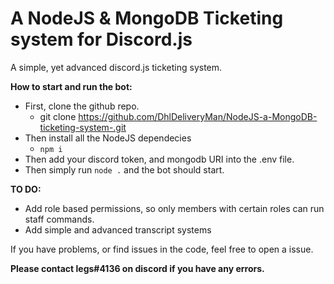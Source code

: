 # A NodeJS & MongoDB Ticketing system for Discord.js

A simple, yet advanced discord.js ticketing system.

**How to start and run the bot:**
- First, clone the github repo.
  - git clone https://github.com/DhlDeliveryMan/NodeJS-a-MongoDB-ticketing-system-.git
- Then install all the NodeJS dependecies
  - `npm i`
- Then add your discord token, and mongodb URI into the .env file.
- Then simply run `node .` and the bot should start.

**TO DO:**
- Add role based permissions, so only members with certain roles can run staff commands.
- Add simple and advanced transcript systems

If you have problems, or find issues in the code, feel free to open a issue. 

**Please contact legs#4136 on discord if you have any errors.**
